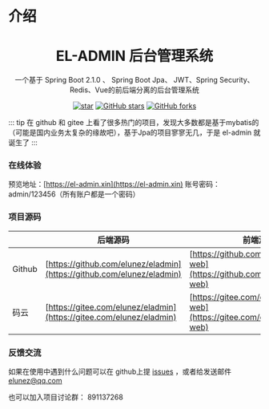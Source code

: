 # 介绍
<center><h1>EL-ADMIN 后台管理系统</h1></center>
<center><p>一个基于 Spring Boot 2.1.0 、 Spring Boot Jpa、 JWT、Spring Security、Redis、Vue的前后端分离的后台管理系统</p></center>
<center>

[![star](https://gitee.com/elunez/eladmin/badge/star.svg?theme=white)](https://gitee.com/elunez/eladmin)
[![GitHub stars](https://img.shields.io/github/stars/elunez/eladmin.svg?style=social&label=Stars)](https://github.com/elunez/eladmin)
[![GitHub forks](https://img.shields.io/github/forks/elunez/eladmin.svg?style=social&label=Fork)](https://github.com/elunez/eladmin)

</center>

::: tip
在 github 和 gitee 上看了很多热门的项目，发现大多数都是基于mybatis的（可能是国内业务太复杂的缘故吧），基于Jpa的项目寥寥无几，于是 el-admin 就诞生了
:::

### 在线体验
预览地址：[https://el-admin.xin](https://el-admin.xin)
账号密码：admin/123456（所有账户都是一个密码）

### 项目源码

|     |   后端源码  |   前端源码  |
|---  |--- | --- |
|  Github  |  [https://github.com/elunez/eladmin](https://github.com/elunez/eladmin)   |  [https://github.com/elunez/eladmin-web](https://github.com/elunez/eladmin-web)  |
|  码云   |  [https://gitee.com/elunez/eladmin](https://gitee.com/elunez/eladmin)   | [https://gitee.com/elunez/eladmin-web](https://gitee.com/elunez/eladmin-web) |

### 反馈交流
如果在使用中遇到什么问题可以在 github上提 [issues](https://github.com/elunez/eladmin/issues) ，或者给发送邮件 elunez@qq.com 

也可以加入项目讨论群： 891137268
